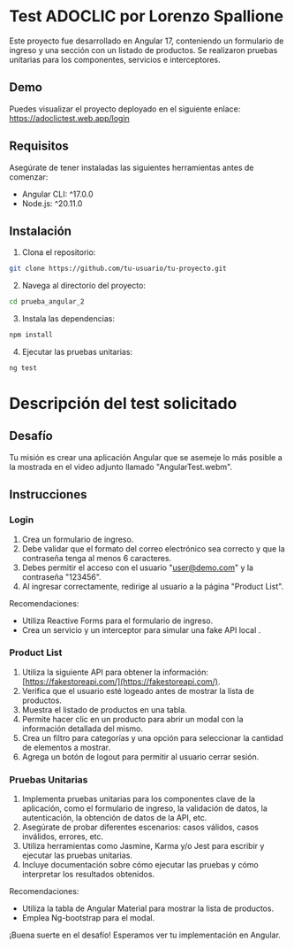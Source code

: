 # Test ADOCLIC por Lorenzo Spallione

Este proyecto fue desarrollado en Angular 17, conteniendo un formulario de ingreso y una sección con un listado de productos. Se realizaron pruebas unitarias para los componentes, servicios e interceptores.

## Demo

Puedes visualizar el proyecto deployado en el siguiente enlace:
https://adoclictest.web.app/login

## Requisitos

Asegúrate de tener instaladas las siguientes herramientas antes de comenzar:

- Angular CLI: ^17.0.0
- Node.js: ^20.11.0

## Instalación

1. Clona el repositorio:
  ```bash
  git clone https://github.com/tu-usuario/tu-proyecto.git
  ```

2. Navega al directorio del proyecto:
  ```bash
  cd prueba_angular_2
  ```

3. Instala las dependencias:
  ```bash
  npm install
  ```
4. Ejecutar las pruebas unitarias:
  ```bash
  ng test
  ```


# Descripción del test solicitado

## Desafío

Tu misión es crear una aplicación Angular que se asemeje lo más posible a la mostrada en el video adjunto llamado "AngularTest.webm".

## Instrucciones

### Login

1. Crea un formulario de ingreso.
2. Debe validar que el formato del correo electrónico sea correcto y que la contraseña tenga al menos 6 caracteres.
3. Debes permitir el acceso con el usuario "<user@demo.com>" y la contraseña "123456".
4. Al ingresar correctamente, redirige al usuario a la página "Product List".

Recomendaciones:

- Utiliza Reactive Forms para el formulario de ingreso.
- Crea un servicio y un interceptor para simular una fake API local .

### Product List

1. Utiliza la siguiente API para obtener la información: [https://fakestoreapi.com/](https://fakestoreapi.com/).
2. Verifica que el usuario esté logeado antes de mostrar la lista de productos.
3. Muestra el listado de productos en una tabla.
4. Permite hacer clic en un producto para abrir un modal con la información detallada del mismo.
5. Crea un filtro para categorías y una opción para seleccionar la cantidad de elementos a mostrar.
6. Agrega un botón de logout para permitir al usuario cerrar sesión.

### Pruebas Unitarias

1. Implementa pruebas unitarias para los componentes clave de la aplicación, como el formulario de ingreso, la validación de datos, la autenticación, la obtención de datos de la API, etc.
2. Asegúrate de probar diferentes escenarios: casos válidos, casos inválidos, errores, etc.
3. Utiliza herramientas como Jasmine, Karma y/o Jest para escribir y ejecutar las pruebas unitarias.
4. Incluye documentación sobre cómo ejecutar las pruebas y cómo interpretar los resultados obtenidos.

Recomendaciones:

- Utiliza la tabla de Angular Material para mostrar la lista de productos.
- Emplea Ng-bootstrap para el modal.

¡Buena suerte en el desafío! Esperamos ver tu implementación en Angular.
